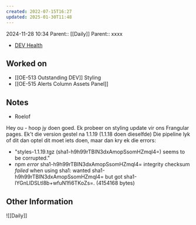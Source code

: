 ```yaml
---
created: 2022-07-15T16:27
updated: 2025-01-30T11:48
---
```

2024-11-28 10:34
Parent:: [[Daily]] 
Parent:: xxxx

- [DEV Health](https://health-configdev.mixtelematics.com/public/mapshow.htm?id=2001&mapid=1A35514B-E08F-4B7C-90B8-CD1774AE8CA3)

## Worked on

- [[OE-513 Outstanding DEV]] Styling
- [[OE-515 Alerts Column Assets Panel]]

## Notes

- Roelof

Hey ou - hoop jy doen goed.
Ek probeer on styling update vir ons Frangular pages.
Ek't die version gestel na 1.1.19 (1.1.18 doen dieselfde)
Die pipeline lyk of dit dan optel dit moet iets doen, maar dan kry ek die errors:
- "styles-1.1.19.tgz (sha1-h9h99rTBIN3dxAmopSsomHZmql4=) seems to be corrupted."
- npm _error_ sha1-h9h99rTBIN3dxAmopSsomHZmql4= integrity checksum _failed_ when using sha1: wanted sha1-h9h99rTBIN3dxAmopSsomHZmql4= but got sha1-lYGnLlDSLtl8b+wfuN1fi6TKoZs=. (4154168 bytes)


## Other Information

![[Daily]]

